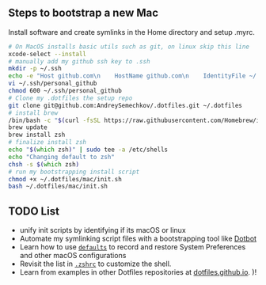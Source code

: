 ## Steps to bootstrap a new Mac

 Install software and create symlinks in the Home directory and setup .myrc.

```zsh
# On MacOS installs basic utils such as git, on linux skip this line
xcode-select --install
# manually add my github ssh key to .ssh
mkdir -p ~/.ssh
echo -e "Host github.com\n    HostName github.com\n    IdentityFile ~/.ssh/personal_github\n    IdentitiesOnly yes" > ~/.ssh/config
vi ~/.ssh/personal_github
chmod 600 ~/.ssh/personal_github
# Clone my .dotfiles the setup repo
git clone git@github.com:AndreySemechkov/.dotfiles.git ~/.dotfiles
# install brew
/bin/bash -c "$(curl -fsSL https://raw.githubusercontent.com/Homebrew/install/HEAD/install.sh)"
brew update
brew install zsh
# finalize install zsh
echo "$(which zsh)" | sudo tee -a /etc/shells
echo "Changing default to zsh"
chsh -s $(which zsh)
# run my bootstrapping install script
chmod +x ~/.dotfiles/mac/init.sh
bash ~/.dotfiles/mac/init.sh
```

## TODO List
- unify init scripts by identifying if its macOS or linux
- Automate my symlinking script files with a bootstrapping tool like [Dotbot](https://github.com/anishathalye/dotbot)
- Learn how to use [`defaults`](https://macos-defaults.com/#%F0%9F%99%8B-what-s-a-defaults-command) to record and restore System Preferences and other macOS configurations
- Revisit the list in [`.zshrc`](.zshrc) to customize the shell.
- Learn from examples in other Dotfiles repositories at [dotfiles.github.io](https://dotfiles.github.io/).
)!

